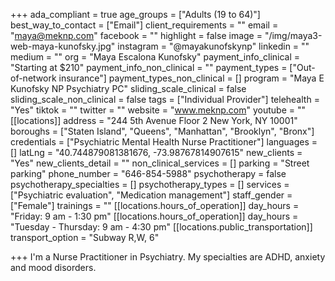 +++
ada_compliant = true
age_groups = ["Adults (19 to 64)"]
best_way_to_contact = ["Email"]
client_requirements = ""
email = "maya@meknp.com"
facebook = ""
highlight = false
image = "/img/maya3-web-maya-kunofsky.jpg"
instagram = "@mayakunofskynp"
linkedin = ""
medium = ""
org = "Maya Escalona Kunofsky"
payment_info_clinical = "Starting at $210"
payment_info_non_clinical = ""
payment_types = ["Out-of-network insurance"]
payment_types_non_clinical = []
program = "Maya E Kunofsky NP Psychiatry PC"
sliding_scale_clinical = false
sliding_scale_non_clinical = false
tags = ["Individual Provider"]
telehealth = "Yes"
tiktok = ""
twitter = ""
website = "www.meknp.com"
youtube = ""
[[locations]]
address = "244 5th Avenue Floor 2 New York, NY 10001"
boroughs = ["Staten Island", "Queens", "Manhattan", "Brooklyn", "Bronx"]
credentials = ["Psychiatric Mental Health Nurse Practitioner"]
languages = []
latLng = "40.744879081381676, -73.98767814907615"
new_clients = "Yes"
new_clients_detail = ""
non_clinical_services = []
parking = "Street parking"
phone_number = "646-854-5988"
psychotherapy = false
psychotherapy_specialties = []
psychotherapy_types = []
services = ["Psychiatric evaluation", "Medication management"]
staff_gender = ["Female"]
trainings = ""
[[locations.hours_of_operation]]
day_hours = "Friday: 9 am - 1:30 pm"
[[locations.hours_of_operation]]
day_hours = "Tuesday - Thursday: 9 am - 4:30 pm"
[[locations.public_transportation]]
transport_option = "Subway R,W, 6"

+++
I'm a Nurse Practitioner in Psychiatry. My specialties are ADHD, anxiety and mood disorders.
